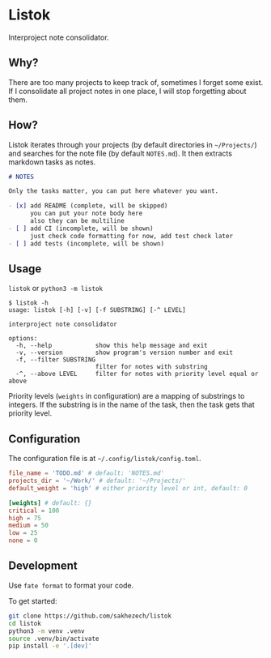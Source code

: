 # Listok

Interproject note consolidator.

## Why?

There are too many projects to keep track of, sometimes I forget some exist.
If I consolidate all project notes in one place, I will stop forgetting about them.

## How?

Listok iterates through your projects (by default directories in `~/Projects/`) and searches for the note file (by default `NOTES.md`).
It then extracts markdown tasks as notes.

```markdown
# NOTES

Only the tasks matter, you can put here whatever you want.

- [x] add README (complete, will be skipped)
      you can put your note body here
      also they can be multiline
- [ ] add CI (incomplete, will be shown)
      just check code formatting for now, add test check later
- [ ] add tests (incomplete, will be shown)
```

## Usage

`listok` or `python3 -m listok`

```console
$ listok -h
usage: listok [-h] [-v] [-f SUBSTRING] [-^ LEVEL]

interproject note consolidator

options:
  -h, --help            show this help message and exit
  -v, --version         show program's version number and exit
  -f, --filter SUBSTRING
                        filter for notes with substring
  -^, --above LEVEL     filter for notes with priority level equal or above
```

Priority levels (`weights` in configuration) are a mapping of substrings to integers.
If the substring is in the name of the task, then the task gets that priority level.

## Configuration

The configuration file is at `~/.config/listok/config.toml`.

```toml
file_name = 'TODO.md' # default: 'NOTES.md'
projects_dir = '~/Work/' # default: '~/Projects/'
default_weight = 'high' # either priority level or int, default: 0

[weights] # default: {}
critical = 100
high = 75
medium = 50
low = 25
none = 0
```

## Development

Use `fate format` to format your code.

To get started:

```sh
git clone https://github.com/sakhezech/listok
cd listok
python3 -m venv .venv
source .venv/bin/activate
pip install -e '.[dev]'
```
